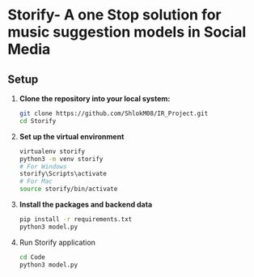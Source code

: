 # Storify- A one Stop solution for music suggestion models in Social Media

## Setup

1. **Clone the repository into your local system:**

   ```bash
   git clone https://github.com/ShlokM08/IR_Project.git
   cd Storify
   ```

2. **Set up the virtual environment**

   ```bash
   virtualenv storify
   python3 -m venv storify
   # For Windows
   storify\Scripts\activate
   # For Mac
   source storify/bin/activate
   ```

3. **Install the packages and backend data**

   ```bash
   pip install -r requirements.txt
   python3 model.py
   ```

4. Run Storify application

   ```bash
   cd Code
   python3 model.py
   ```
